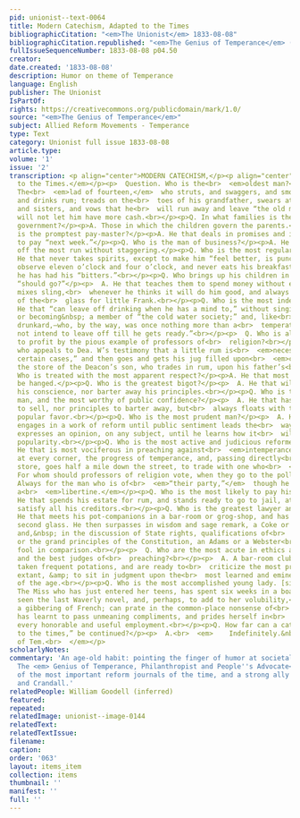 ```yaml
---
pid: unionist--text-0064
title: Modern Catechism, Adapted to the Times
bibliographicCitation: "<em>The Unionist</em> 1833-08-08"
bibliographicCitation.republished: "<em>The Genius of Temperance</em> (not yet researched)"
fullIssueSequenceNumber: 1833-08-08 p04.50
creator: 
date.created: '1833-08-08'
description: Humor on theme of Temperance
language: English
publisher: The Unionist
IsPartOf: 
rights: https://creativecommons.org/publicdomain/mark/1.0/
source: "<em>The Genius of Temperance</em>"
subject: Allied Reform Movements - Temperance
type: Text
category: Unionist full issue 1833-08-08
article.type: 
volume: '1'
issue: '2'
transcription: <p align="center">MODERN CATECHISM,</p><p align="center"><em>Adapted
  to the Times.</em></p><p>  Question. Who is the<br>  <em>oldest man?</em></p><p>  Answer.
  The<br>  <em>lad of fourteen,</em>  who struts, and swaggers, and smokes his cigar,
  and drinks rum; treads on the<br>  toes of his grandfather, swears at his mother
  and sisters, and vows that he<br>  will run away and leave “the old man,” if he
  will not let him have more cash.<br></p><p>Q. In what families is there the best
  government?</p><p>A. Those in which the children govern the parents.</p><p>Q. Who
  is the promptest pay-master?</p><p>A. He that deals in promises and is always ready
  to pay “next week.”</p><p>Q. Who is the man of business?</p><p>A. He that can carry
  off the most run without staggering.</p><p>Q. Who is the most regular in his habits?</p><p>  A.
  He that never takes spirits, except to make him “feel better, is punctual<br>  to
  observe eleven o’clock and four o’clock, and never eats his breakfast<br>  before
  he has had his “bitters.”<br></p><p>Q. Who brings up his children in the way they
  “should go?”</p><p>  A. He that teaches them to spend money without earning it;
  mixes sling,<br>  whenever he thinks it will do him good, and always saves the bottom
  of the<br>  glass for little Frank.<br></p><p>Q. Who is the most independent man?</p><p>  A.
  He that “can leave off drinking when he has a mind to,” without singing a<br>  pledge,
  or becoming&nbsp; a member of “the cold water society;” and, like<br>  every confirmed
  drunkard,—who, by the way, was once nothing more than a<br>  temperate drinker,—“does
  not intend to leave off till he gets ready.”<br></p><p>  Q. Who is always ready
  to profit by the pious example of professors of<br>  religion?<br></p><p>  A. He
  who appeals to Dea. W’s testimony that a little rum is<br>  <em>necessary</em>  “in
  certain cases,” and then goes and gets his jug filled upon<br>  <em>credit,</em>  at
  the store of the Deacon’s son, who trades in rum, upon his father’s<br>  capital.<br></p><p>Q.
  Who is treated with the most apparent respect?</p><p>A. He that most deserves to
  be hanged.</p><p>Q. Who is the greatest bigot?</p><p>  A. He that will neither sell
  his conscience, nor barter away his principles.<br></p><p>Q. Who is the most liberal
  man, and the most worthy of public confidence?</p><p>  A. He that has neither conscience
  to sell, nor principles to barter away, but<br>  always floats with the tide of
  popular favor.<br></p><p>Q. Who is the most prudent man?</p><p>  A. He that never
  engages in a work of reform until public sentiment leads the<br>  way; and never
  expresses an opinion, on any subject, until he learns how it<br>  will affect his
  popularity.<br></p><p>Q. Who is the most active and judicious reformer?</p><p>  A.
  He that is most vociferous in preaching against<br>  <em>intemperance,</em>  applauds,
  at every corner, the progress of temperance, and, passing directly<br>  by a temperance
  store, goes half a mile down the street, to trade with one who<br>  <em>sells ‘grog.’</em></p><p>  Q.
  For whom should professors of religion vote, when they go to the polls?<br></p><p>  A.
  Always for the man who is of<br>  <em>“their party,”</em>  though he be an<br>  <em>infidel</em>  and
  a<br>  <em>libertine.</em></p><p>Q. Who is the most likely to pay his debts?</p><p>  A.
  He that spends his estate for rum, and stands ready to go to jail, at once<br>  to
  satisfy all his creditors.<br></p><p>Q. Who is the greatest lawyer and politician?</p><p>  A.
  He that meets his pot-companions in a bar-room or grog-shop, and has taken<br>  his
  second glass. He then surpasses in wisdom and sage remark, a Coke or a<br>  Blackstone;
  and,&nbsp; in the discussion of State rights, qualifications of<br>  great men,
  or the grand principles of the Constitution, an Adams or a Webster<br>  is a more
  fool in comparison.<br></p><p>  Q. Who are the most acute in ethics and theology,
  and the best judges of<br>  preaching?<br></p><p>  A. A bar-room club, who have
  taken frequent potations, and are ready to<br>  criticize the most profound theology
  extant, &amp; to sit in judgment upon the<br>  most learned and eminent divines
  of the age.<br></p><p>Q. Who is the most accomplished young lady. [sic]</p><p>  A.
  The Miss who has just entered her teens, has spent six weeks in a boarding<br>  school,
  seen the last Waverly novel, and, perhaps, to add to her volubility,<br>  has acquired
  a gibbering of French; can prate in the common-place nonsense of<br>  the village,
  has learnt to pass unmeaning compliments, and prides herself in<br>  feeling above
  every honorable and useful employment.<br></p><p>Q. How far can a catechism, “adapted
  to the times,” be continued?</p><p>  A.<br>  <em>    Indefinitely.&nbsp;&nbsp;&nbsp;&nbsp;&nbsp;&nbsp;&nbsp;&nbsp;&nbsp;&nbsp;&nbsp;&nbsp;&nbsp;&nbsp;&nbsp;&nbsp;&nbsp;&nbsp;&nbsp;&nbsp;&nbsp;&nbsp;&nbsp;&nbsp;&nbsp;&nbsp;&nbsp;&nbsp;&nbsp;&nbsp;&nbsp;&nbsp;&nbsp;&nbsp;&nbsp;&nbsp;&nbsp;&nbsp;&nbsp;&nbsp;&nbsp;&nbsp;&nbsp;&nbsp;&nbsp;&nbsp;&nbsp;&nbsp;&nbsp;&nbsp;&nbsp;&nbsp;&nbsp;&nbsp;&nbsp;&nbsp;&nbsp;&nbsp;&nbsp;&nbsp;<br>    Gen.
  of Tem.<br>  </em></p>
scholarlyNotes: 
commentary: 'An age-old habit: pointing the finger of humor at societal declension.
  The <em> Genius of Temperance, Philanthropist and People''s Advocate</em> was one
  of the most important reform journals of the time, and a strong ally to Burleigh
  and Crandall.'
relatedPeople: William Goodell (inferred)
featured: 
repeated: 
relatedImage: unionist--image-0144
relatedText: 
relatedTextIssue: 
filename: 
caption: 
order: '063'
layout: items_item
collection: items
thumbnail: ''
manifest: ''
full: ''
---
```

